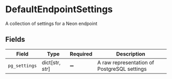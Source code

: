 # DefaultEndpointSettings

A collection of settings for a Neon endpoint


## Fields

| Field                                       | Type                                        | Required                                    | Description                                 |
| ------------------------------------------- | ------------------------------------------- | ------------------------------------------- | ------------------------------------------- |
| `pg_settings`                               | dict[str, *str*]                            | :heavy_minus_sign:                          | A raw representation of PostgreSQL settings |
